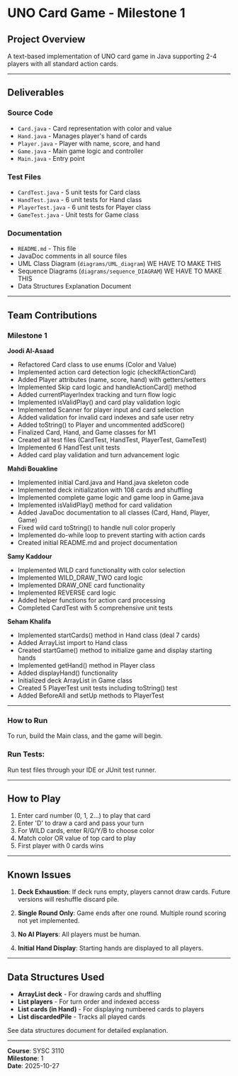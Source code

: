 # UNO Card Game - Milestone 1

## Project Overview
A text-based implementation of UNO card game in Java supporting 2-4 players with all standard action cards.

---

## Deliverables

### Source Code
- `Card.java` - Card representation with color and value
- `Hand.java` - Manages player's hand of cards  
- `Player.java` - Player with name, score, and hand
- `Game.java` - Main game logic and controller
- `Main.java` - Entry point

### Test Files
- `CardTest.java` - 5 unit tests for Card class
- `HandTest.java` - 6 unit tests for Hand class
- `PlayerTest.java` - 6 unit tests for Player class
- `GameTest.java` - Unit tests for Game class

### Documentation
- `README.md` - This file
- JavaDoc comments in all source files
- UML Class Diagram (`diagrams/UML_diagram`) WE HAVE TO MAKE THIS 
- Sequence Diagrams (`diagrams/sequence_DIAGRAM`) WE HAVE TO MAKE THIS
- Data Structures Explanation Document

---

## Team Contributions

### Milestone 1

**Joodi Al-Asaad**
- Refactored Card class to use enums (Color and Value)
- Implemented action card detection logic (checkIfActionCard)
- Added Player attributes (name, score, hand) with getters/setters
- Implemented Skip card logic and handleActionCard() method
- Added currentPlayerIndex tracking and turn flow logic
- Implemented isValidPlay() and card play validation logic
- Implemented Scanner for player input and card selection
- Added validation for invalid card indexes and safe user retry
- Added toString() to Player and uncommented addScore()
- Finalized Card, Hand, and Game classes for M1
- Created all test files (CardTest, HandTest, PlayerTest, GameTest)
- Implemented 6 HandTest unit tests
- Added card play validation and turn advancement logic

**Mahdi Bouakline**
- Implemented initial Card.java and Hand.java skeleton code
- Implemented deck initialization with 108 cards and shuffling
- Implemented complete game logic and game loop in Game.java
- Implemented isValidPlay() method for card validation
- Added JavaDoc documentation to all classes (Card, Hand, Player, Game)
- Fixed wild card toString() to handle null color properly
- Implemented do-while loop to prevent starting with action cards
- Created initial README.md and project documentation

**Samy Kaddour**
- Implemented WILD card functionality with color selection
- Implemented WILD_DRAW_TWO card logic
- Implemented DRAW_ONE card functionality
- Implemented REVERSE card logic
- Added helper functions for action card processing
- Completed CardTest with 5 comprehensive unit tests

**Seham Khalifa**
- Implemented startCards() method in Hand class (deal 7 cards)
- Added ArrayList import to Hand class
- Created startGame() method to initialize game and display starting hands
- Implemented getHand() method in Player class
- Added displayHand() functionality
- Initialized deck ArrayList in Game class
- Created 5 PlayerTest unit tests including toString() test
- Added BeforeAll and setUp methods to PlayerTest

---

### How to Run

To run, build the Main class, and the game will begin.


### Run Tests:
Run test files through your IDE or JUnit test runner.

---

## How to Play

1. Enter card number (0, 1, 2...) to play that card
2. Enter 'D' to draw a card and pass your turn
3. For WILD cards, enter R/G/Y/B to choose color
4. Match color OR value of top card to play
5. First player with 0 cards wins

---

## Known Issues

1. **Deck Exhaustion**: If deck runs empty, players cannot draw cards. Future versions will reshuffle discard pile.

2. **Single Round Only**: Game ends after one round. Multiple round scoring not yet implemented.

3. **No AI Players**: All players must be human.

4. **Initial Hand Display**: Starting hands are displayed to all players.

---

## Data Structures Used

- **ArrayList<Card> deck** - For drawing cards and shuffling
- **List<Player> players** - For turn order and indexed access
- **List<Card> cards (in Hand)** - For displaying numbered cards to players
- **List<Card> discardedPile** - Tracks all played cards

See data structures document for detailed explanation.

---

**Course**: SYSC 3110  
**Milestone**: 1  
**Date**: 2025-10-27
